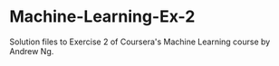 # Machine-Learning-Ex-2
Solution files to Exercise 2 of Coursera's Machine Learning course by Andrew Ng.
